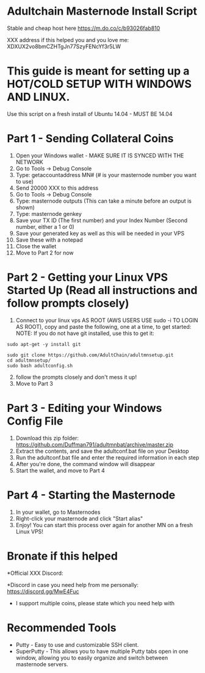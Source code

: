 # Adultchain Masternode Install Script

Stable and cheap host here https://m.do.co/c/b93026fab810

XXX address if this helped you and you love me: XDXUX2vo8bmCZHTgJn77SzyFENcYf3r5LW

# This guide is meant for setting up a HOT/COLD SETUP WITH WINDOWS AND LINUX.

Use this script on a fresh install of Ubuntu 14.04 - MUST BE 14.04

# Part 1 - Sending Collateral Coins

1. Open your Windows wallet - MAKE SURE IT IS SYNCED WITH THE NETWORK
2. Go to Tools -> Debug Console
3. Type: getaccountaddress MN# (# is your masternode number you want to use)
4. Send 20000 XXX to this address
5. Go to Tools -> Debug Console
6. Type: masternode outputs (This can take a minute before an output is shown)
7. Type: masternode genkey
7. Save your TX ID (The first number) and your Index Number (Second number, either a 1 or 0)
8. Save your generated key as well as this will be needed in your VPS
9. Save these with a notepad
10. Close the wallet
11. Move to Part 2 for now

# Part 2 - Getting your Linux VPS Started Up (Read all instructions and follow prompts closely)

1. Connect to your linux vps AS ROOT (AWS USERS USE sudo -i TO LOGIN AS ROOT), copy and paste the following, one at a time, to get started:
NOTE: If you do not have git installed, use this to get it:
```
sudo apt-get -y install git
```
```
sudo git clone https://github.com/AdultChain/adultmnsetup.git
cd adultmnsetup/  
sudo bash adultconfig.sh
```
2. follow the prompts closely and don't mess it up!
3. Move to Part 3

# Part 3 - Editing your Windows Config File

1. Download this zip folder: https://github.com/Duffman791/adultmnbat/archive/master.zip
2. Extract the contents, and save the adultconf.bat file on your Desktop
3. Run the adultconf.bat file and enter the required information in each step
4. After you're done, the command window will disappear
4. Start the wallet, and move to Part 4

# Part 4 - Starting the Masternode

1. In your wallet, go to Masternodes
2. Right-click your masternode and click "Start alias"
3. Enjoy!  You can start this process over again for another MN on a fresh Linux VPS!

# Bronate if this helped

*Official XXX Discord: 

*Discord in case you need help from me personally: https://discord.gg/MwE4Fuc
  - I support multiple coins, please state which you need help with


# Recommended Tools

- Putty - Easy to use and customizable SSH client.
- SuperPutty - This allows you to have multiple Putty tabs open in one window, allowing you to easily organize and switch between masternode servers.

